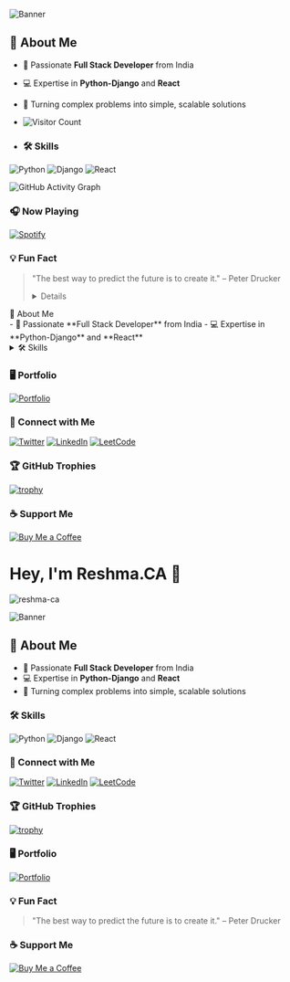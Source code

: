 ![Banner](https://via.placeholder.com/1200x300.png?text=Welcome+to+Reshma's+GitHub+Profile!)

## 🚀 About Me
- 🌟 Passionate **Full Stack Developer** from India
- 💻 Expertise in **Python-Django** and **React**
- 🎯 Turning complex problems into simple, scalable solutions

- ![Visitor Count](https://visitor-badge.glitch.me/badge?page_id=reshma-ca.reshma-ca)

- ### 🛠️ Skills
![Python](https://img.shields.io/badge/Python-90%25-blue)
![Django](https://img.shields.io/badge/Django-85%25-green)
![React](https://img.shields.io/badge/React-80%25-orange)

![GitHub Activity Graph](https://activity-graph.herokuapp.com/graph?username=reshma-ca&theme=react-dark)

### 🎧 Now Playing
[![Spotify](https://spotify-now-playing-kappa.vercel.app/api/spotify)](https://open.spotify.com/user/your-spotify-id)

### 💡 Fun Fact
> "The best way to predict the future is to create it." – Peter Drucker
>
> <details>
  <summary>📌 About Me</summary>
  - 🌟 Passionate **Full Stack Developer** from India
  - 💻 Expertise in **Python-Django** and **React**
</details>

<details>
  <summary>🛠️ Skills</summary>
  - Python, Django, React, JavaScript, HTML, CSS
</details>

### 🖥️ Portfolio
[![Portfolio](https://via.placeholder.com/600x400.png?text=Visit+My+Portfolio)](https://reshma-ca-portfolio.netlify.app/)

### 🔗 Connect with Me
[![Twitter](https://img.shields.io/badge/Twitter-1DA1F2?style=for-the-badge&logo=twitter&logoColor=white)](https://twitter.com/reshmacaci)
[![LinkedIn](https://img.shields.io/badge/LinkedIn-0077B5?style=for-the-badge&logo=linkedin&logoColor=white)](https://linkedin.com/in/reshmaca)
[![LeetCode](https://img.shields.io/badge/LeetCode-FFA116?style=for-the-badge&logo=leetcode&logoColor=white)](https://leetcode.com/u/reshmaca)

### 🏆 GitHub Trophies
[![trophy](https://github-profile-trophy.vercel.app/?username=reshma-ca&theme=onedark)](https://github.com/ryo-ma/github-profile-trophy)

### ☕ Support Me
[![Buy Me a Coffee](https://img.shields.io/badge/Buy%20Me%20a%20Coffee-FFDD00?style=for-the-badge&logo=buy-me-a-coffee&logoColor=black)](https://www.buymeacoffee.com/reshmaca)

# Hey, I'm **Reshma.CA** 👋
<p align="left"> <img src="https://komarev.com/ghpvc/?username=reshma-ca&label=Profile%20views&color=0e75b6&style=flat" alt="reshma-ca" /> </p>

![Banner](https://via.placeholder.com/1200x300.png?text=Welcome+to+Reshma's+GitHub+Profile!)

## 🚀 About Me
- 🌟 Passionate **Full Stack Developer** from India
- 💻 Expertise in **Python-Django** and **React**
- 🎯 Turning complex problems into simple, scalable solutions

### 🛠️ Skills
![Python](https://img.shields.io/badge/Python-90%25-blue)
![Django](https://img.shields.io/badge/Django-85%25-green)
![React](https://img.shields.io/badge/React-80%25-orange)

### 🔗 Connect with Me
[![Twitter](https://img.shields.io/badge/Twitter-1DA1F2?style=for-the-badge&logo=twitter&logoColor=white)](https://twitter.com/reshmacaci)
[![LinkedIn](https://img.shields.io/badge/LinkedIn-0077B5?style=for-the-badge&logo=linkedin&logoColor=white)](https://linkedin.com/in/reshmaca)
[![LeetCode](https://img.shields.io/badge/LeetCode-FFA116?style=for-the-badge&logo=leetcode&logoColor=white)](https://leetcode.com/u/reshmaca)

### 🏆 GitHub Trophies
[![trophy](https://github-profile-trophy.vercel.app/?username=reshma-ca&theme=onedark)](https://github.com/ryo-ma/github-profile-trophy)

### 🖥️ Portfolio
[![Portfolio](https://via.placeholder.com/600x400.png?text=Visit+My+Portfolio)](https://reshma-ca-portfolio.netlify.app/)

### 💡 Fun Fact
> "The best way to predict the future is to create it." – Peter Drucker

### ☕ Support Me
[![Buy Me a Coffee](https://img.shields.io/badge/Buy%20Me%20a%20Coffee-FFDD00?style=for-the-badge&logo=buy-me-a-coffee&logoColor=black)](https://www.buymeacoffee.com/reshmaca)

